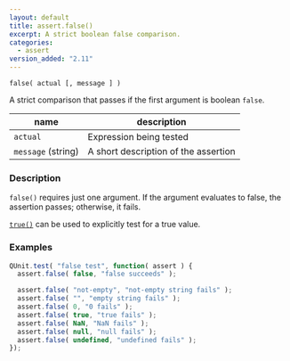 ```yaml
---
layout: default
title: assert.false()
excerpt: A strict boolean false comparison.
categories:
  - assert
version_added: "2.11"
---
```


`false( actual [, message ] )`

A strict comparison that passes if the first argument is boolean `false`.

| name               | description                          |
|--------------------|--------------------------------------|
| `actual`           | Expression being tested              |
| `message` (string) | A short description of the assertion |

### Description

`false()` requires just one argument. If the argument evaluates to false, the assertion passes; otherwise, it fails.

[`true()`](./true.md) can be used to explicitly test for a true value.

### Examples

```js
QUnit.test( "false test", function( assert ) {
  assert.false( false, "false succeeds" );

  assert.false( "not-empty", "not-empty string fails" );
  assert.false( "", "empty string fails" );
  assert.false( 0, "0 fails" );
  assert.false( true, "true fails" );
  assert.false( NaN, "NaN fails" );
  assert.false( null, "null fails" );
  assert.false( undefined, "undefined fails" );
});
```
